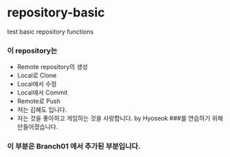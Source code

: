 # repository-basic
test basic repository functions

### 이 repository는
* Remote repository의 생성
* Local로 Clone
* Local에서 수정
* Local에서 Commit
* Remote로 Push
* 저는 김혜도 입니다.
* 자는 것을 좋아하고 게임하는 것을 사랑합니다. by Hyoseok
###를 연습하기 위해 만들어졌습니다.

### 이 부분은 Branch01 에서 추가된 부분입니다.